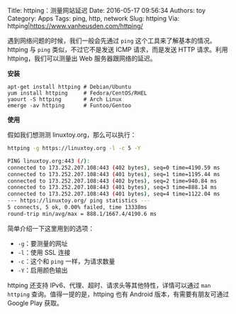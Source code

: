 Title: httping：测量网站延迟
Date: 2016-05-17 09:56:34
Authors: toy
Category: Apps
Tags: ping, http, network
Slug: httping
Via: httping|https://www.vanheusden.com/httping/

遇到网络问题的时候，我们一般会先通过 `ping` 这个工具来了解基本的情况。httping 与 `ping` 类似，不过它不是发送 ICMP 请求，而是发送 HTTP 请求。利用
httping，我们可以测量出 Web 服务器跟网络的延迟。

<!-- PELICAN_END_SUMMARY -->

**安装**

```
apt-get install httping # Debian/Ubuntu
yum install httping     # Fedora/CentOS/RHEL
yaourt -S httping       # Arch Linux
emerge -av httping      # Funtoo/Gentoo
```

**使用**

假如我们想测测 linuxtoy.org，那么可以执行：

```bash
httping -g https://linuxtoy.org -l -c 5 -Y

PING linuxtoy.org:443 (/):
connected to 173.252.207.108:443 (402 bytes), seq=0 time=4190.59 ms 
connected to 173.252.207.108:443 (401 bytes), seq=1 time=1195.44 ms 
connected to 173.252.207.108:443 (402 bytes), seq=2 time=940.84 ms 
connected to 173.252.207.108:443 (401 bytes), seq=3 time=888.14 ms 
connected to 173.252.207.108:443 (401 bytes), seq=4 time=1122.04 ms 
--- https://linuxtoy.org/ ping statistics ---
5 connects, 5 ok, 0.00% failed, time 13338ms
round-trip min/avg/max = 888.1/1667.4/4190.6 ms
```

简单介绍一下这里用到的选项：

+ `-g`：要测量的网址
+ `-l`：使用 SSL 连接
+ `-c`：这个和 `ping` 一样，为请求数量
+ `-Y`：启用颜色输出

httping 还支持 IPv6、代理、超时、请求头等其他特性，详情可以通过 `man httping` 查询。值得一提的是，httping 也有 Android 版本，有需要有朋友可通过 Google Play 获取。
